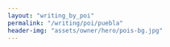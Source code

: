 ```yaml
---
layout: "writing_by_poi"
permalink: "/writing/poi/puebla"
header-img: "assets/owner/hero/pois-bg.jpg"
---
```


